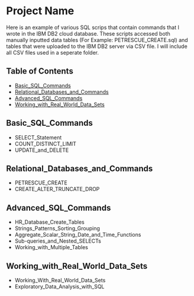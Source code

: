 # Project Name

Here is an example of various SQL scrips that contain commands that I wrote in the IBM DB2 cloud database. These scripts accessed both manually inputted data tables (For Example: PETRESCUE_CREATE.sql) and tables that were uploaded to the IBM DB2 server via CSV file. I will include all CSV files used in a seperate folder. 

## Table of Contents

- [Basic_SQL_Commands](#Basic_SQL_Commands)
- [Relational_Databases_and_Commands](#Relational_Databases_and_Commands)
- [Advanced_SQL_Commands](#Advanced_SQL_Commands)
- [Working_with_Real_World_Data_Sets](#Working_with_Real_World_Data_Sets)

## Basic_SQL_Commands

* SELECT_Statement
* COUNT_DISTINCT_LIMIT
* UPDATE_and_DELETE

## Relational_Databases_and_Commands

* PETRESCUE_CREATE
* CREATE_ALTER_TRUNCATE_DROP

## Advanced_SQL_Commands

* HR_Database_Create_Tables
* Strings_Patterns_Sorting_Grouping
* Aggregate_Scalar_String_Date_and_Time_Functions
* Sub-queries_and_Nested_SELECTs
* Working_with_Multiple_Tables

## Working_with_Real_World_Data_Sets

* Working_With_Real_World_Data_Sets
* Exploratory_Data_Analysis_with_SQL

